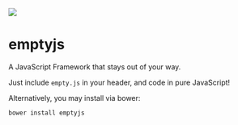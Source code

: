 ![](https://github.com/bennybtl/emptyjs/blob/master/img/emptyjs-logo-horizontal.png)
# emptyjs

A JavaScript Framework that stays out of your way.

Just include ``empty.js`` in your header, and code in pure JavaScript!

Alternatively, you may install via bower:

``bower install emptyjs``
